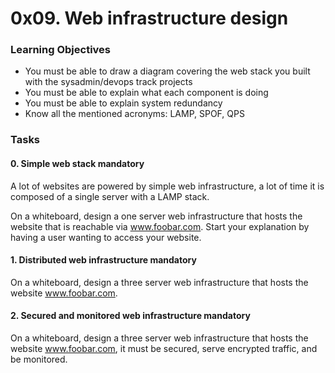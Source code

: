 # 0x09. Web infrastructure design

### Learning Objectives

- You must be able to draw a diagram covering the web stack you built with the sysadmin/devops track projects
- You must be able to explain what each component is doing
- You must be able to explain system redundancy
- Know all the mentioned acronyms: LAMP, SPOF, QPS

###  Tasks

#### 0. Simple web stack mandatory

A lot of websites are powered by simple web infrastructure, a lot of time it is composed of a single server with a LAMP stack.

On a whiteboard, design a one server web infrastructure that hosts the website that is reachable via www.foobar.com. Start your explanation by having a user wanting to access your website.


#### 1. Distributed web infrastructure mandatory

On a whiteboard, design a three server web infrastructure that hosts the website www.foobar.com.


#### 2. Secured and monitored web infrastructure mandatory

On a whiteboard, design a three server web infrastructure that hosts the website www.foobar.com, it must be secured, serve encrypted traffic, and be monitored.

